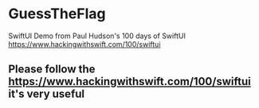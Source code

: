 # GuessTheFlag
SwiftUI Demo from Paul Hudson's 100 days of SwiftUI https://www.hackingwithswift.com/100/swiftui

## Please follow the https://www.hackingwithswift.com/100/swiftui it's very useful
